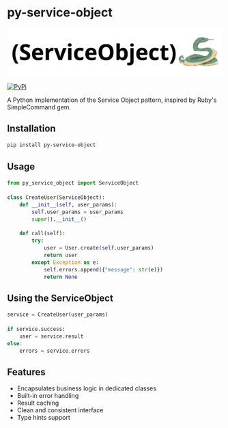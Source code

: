 # py-service-object

![Header](resources/header.png)

[![PyPi](https://img.shields.io/pypi/v/py-service-object.svg)](https://pypi.org/project/py-service-object/)

A Python implementation of the Service Object pattern, inspired by Ruby's SimpleCommand gem.

## Installation

```bash
pip install py-service-object
```

## Usage

```python
from py_service_object import ServiceObject

class CreateUser(ServiceObject):
    def __init__(self, user_params):
        self.user_params = user_params
        super().__init__()

    def call(self):
        try:
            user = User.create(self.user_params)
            return user
        except Exception as e:
            self.errors.append({"message": str(e)})
            return None
```

## Using the ServiceObject

```python
service = CreateUser(user_params)

if service.success:
    user = service.result
else:
    errors = service.errors
```

## Features

- Encapsulates business logic in dedicated classes
- Built-in error handling
- Result caching
- Clean and consistent interface
- Type hints support
